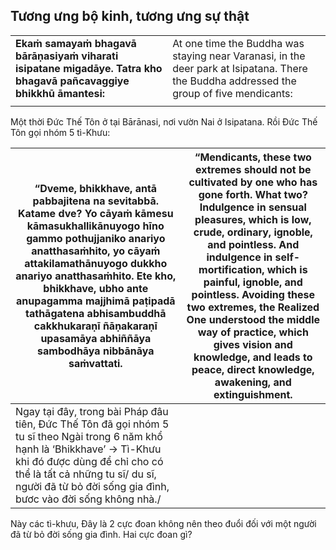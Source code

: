 ## Tương ưng bộ kinh, tương ưng sự thật

|                                                                                                                    |                                                                                                                                           |
| ------------------------------------------------------------------------------------------------------------------ | ----------------------------------------------------------------------------------------------------------------------------------------- |
| **Ekaṁ samayaṁ bhagavā bārāṇasiyaṁ viharati isipatane migadāye. Tatra kho bhagavā pañcavaggiye bhikkhū āmantesi:** | At one time the Buddha was staying near Varanasi, in the deer park at Isipatana. There the Buddha addressed the group of five mendicants: |
|                                                                                                                    |                                                                                                                                           |
Một thời Đức Thế Tôn ở tại Bārānasi, nơi vườn Nai ở Isipatana. Rồi Đức Thế Tôn gọi nhóm 5 tì-Khưu:


| “Dveme, bhikkhave, antā pabbajitena na sevitabbā. Katame dve? Yo cāyaṁ kāmesu kāmasukhallikānuyogo hīno gammo pothujjaniko anariyo anatthasaṁhito, yo cāyaṁ attakilamathānuyogo dukkho anariyo anatthasaṁhito. Ete kho, bhikkhave, ubho ante anupagamma majjhimā paṭipadā tathāgatena abhisambuddhā cakkhukaraṇī ñāṇakaraṇī upasamāya abhiññāya sambodhāya nibbānāya saṁvattati. | “Mendicants, these two extremes should not be cultivated by one who has gone forth. What two? Indulgence in sensual pleasures, which is low, crude, ordinary, ignoble, and pointless. And indulgence in self-mortification, which is painful, ignoble, and pointless. Avoiding these two extremes, the Realized One understood the middle way of practice, which gives vision and knowledge, and leads to peace, direct knowledge, awakening, and extinguishment. |
| -------------------------------------------------------------------------------------------------------------------------------------------------------------------------------------------------------------------------------------------------------------------------------------------------------------------------------------------------------------------------------- | ----------------------------------------------------------------------------------------------------------------------------------------------------------------------------------------------------------------------------------------------------------------------------------------------------------------------------------------------------------------------------------------------------------------------------------------------------------------- |
| Ngay tại đây, trong bài Pháp đâu tiên, Đức Thế Tôn đã gọi nhóm 5 tu sĩ theo Ngài trong 6 năm khổ hạnh là ‘Bhikkhave’ -> Tì-Khưu khi đó được dùng để chỉ cho có thể là tất cả những tu sĩ/ du sĩ, người đã từ bỏ đời sống gia đình, bươc vào đời sống không nhà./                                                                                                                 |                                                                                                                                                                                                                                                                                                                                                                                                                                                                   |
Này các tì-khưu, Đây là 2 cực đoan không nên theo đuổi đối với một người đã từ bỏ đời sống gia đình. Hai cực đoan gì?